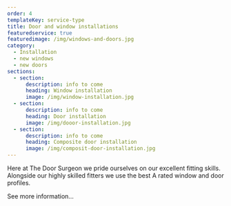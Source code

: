 ```yaml
---
order: 4
templateKey: service-type
title: Door and window installations
featuredservice: true
featuredimage: /img/windows-and-doors.jpg
category:
  - Installation
  - new windows
  - new doors
sections:
  - section:
      description: info to come
      heading: Window installation
      image: /img/window-installation.jpg
  - section:
      description: info to come
      heading: Door installation
      image: /img/dooor-installation.jpg
  - section:
      description: info to come
      heading: Composite door installation
      image: /img/composit-door-installation.jpg
---
```

Here at The Door Surgeon we pride ourselves on our excellent fitting skills. Alongside our highly skilled fitters we use the best A rated window and door profiles.

See more information…